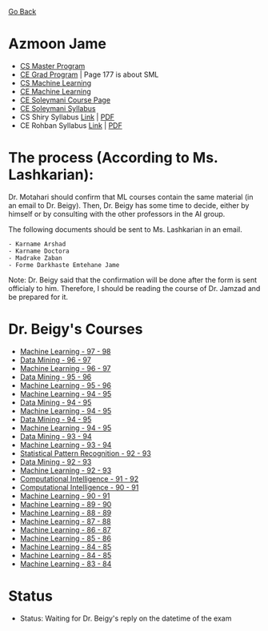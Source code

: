 [Go Back](https://github.com/arm-on/plan/blob/main/README.md)

# Azmoon Jame
- [CS Master Program](https://github.com/arm-on/plan/blob/main/materials/cs-master.pdf)
- [CE Grad Program](https://github.com/arm-on/plan/blob/main/materials/ce-grad.pdf) | Page 177 is about SML
- [CS Machine Learning](https://github.com/arm-on/plan/blob/main/materials/cs-ml.pdf)
- [CE Machine Learning](https://github.com/arm-on/plan/blob/main/materials/ce-ml.pdf)
- [CE Soleymani Course Page](http://ce.sharif.edu/courses/99-00/1/ce717-1/index.php/section/resources/file/resources)
- [CE Soleymani Syllabus](https://github.com/arm-on/plan/blob/main/materials/ML-Soleymani-Syllabus.pdf)
- CS Shiry Syllabus [Link](https://ce.aut.ac.ir/~shiry/lecture/machine-learning/ml.html#Syllabus) | [PDF](https://github.com/arm-on/plan/blob/main/materials/ML-Shiry-Syllabus.pdf)
- CE Rohban Syllabus [Link](https://docs.google.com/document/d/19zYwnmGbBs8Dupdvsw_owwUB7b1NEeuHGRdhYUmdx0Y/edit) | [PDF](https://github.com/arm-on/plan/blob/main/materials/ML-Rohban-Syllabus.pdf)

# The process (According to Ms. Lashkarian):

Dr. Motahari should confirm that ML courses contain the same material (in an email to Dr. Beigy).
Then, Dr. Beigy has some time to decide, either by himself or by consulting with the other professors in the AI group.

The following documents should be sent to Ms. Lashkarian in an email.

    - Karname Arshad
    - Karname Doctora
    - Madrake Zaban
    - Forme Darkhaste Emtehane Jame

Note: Dr. Beigy said that the confirmation will be done after the form is sent officialy to him. Therefore, I should be reading the course of Dr. Jamzad and be prepared for it.

# Dr. Beigy's Courses
- [Machine Learning - 97 - 98](http://ce.sharif.edu/courses/97-98/2/ce717-1/)
- [Data Mining - 96 - 97](http://ce.sharif.edu/courses/96-97/1/ce714-1/)
- [Machine Learning - 96 - 97](http://ce.sharif.edu/courses/96-97/1/ce717-1/)
- [Data Mining - 95 - 96](http://ce.sharif.edu/courses/95-96/1/ce714-1/)
- [Machine Learning - 95 - 96](http://ce.sharif.edu/courses/95-96/1/ce717-1/)
- [Machine Learning - 94 - 95](http://ce.sharif.edu/courses/94-95/2/ce959-1/)
- [Data Mining - 94 - 95](http://ce.sharif.edu/courses/94-95/1/ce714-1/)
- [Machine Learning - 94 - 95](http://ce.sharif.edu/courses/94-95/1/ce717-1/)
- [Data Mining - 94 - 95](http://ce.sharif.edu/courses/94-95/1/ce714-1/)
- [Machine Learning - 94 - 95](http://ce.sharif.edu/courses/94-95/1/ce717-1/)
- [Data Mining - 93 - 94](http://ce.sharif.edu/courses/93-94/1/ce714-1)
- [Machine Learning - 93 - 94](http://ce.sharif.edu/courses/93-94/1/ce717-1)
- [Statistical Pattern Recognition - 92 - 93](http://ce.sharif.edu/courses/92-93/2/ce725-1)
- [Data Mining - 92 - 93](http://ce.sharif.edu/courses/92-93/1/ce714-1)
- [Machine Learning - 92 - 93](http://ce.sharif.edu/courses/92-93/1/ce717-1)
- [Computational Intelligence - 91 - 92](http://ce.sharif.edu/courses/91-92/2/ce777-1)
- [Computational Intelligence - 90 - 91](http://ce.sharif.edu/courses/90-91/2/ce777-1)
- [Machine Learning - 90 - 91](http://ce.sharif.edu/courses/90-91/1/ce717-1)
- [Machine Learning - 89 - 90](http://ce.sharif.edu/courses/89-90/1/ce717-1)
- [Machine Learning - 88 - 89](http://ce.sharif.edu/courses/88-89/1/ce717-1)
- [Machine Learning - 87 - 88](http://ce.sharif.edu/courses/87-88/1/ce717)
- [Machine Learning - 86 - 87](http://ce.sharif.edu/courses/86-87/1/ce717)
- [Machine Learning - 85 - 86](http://ce.sharif.edu/courses/85-86/2/ce717)
- [Machine Learning - 84 - 85](http://ce.sharif.edu/courses/84-85/2/ce717)
- [Machine Learning - 84 - 85](http://ce.sharif.edu/courses/84-85/1/ce714)
- [Machine Learning - 83 - 84](http://ce.sharif.edu/courses/83-84/1/ce717)
# Status

- Status: Waiting for Dr. Beigy's reply on the datetime of the exam